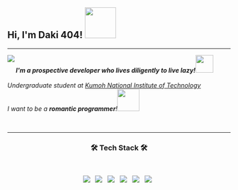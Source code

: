 <h2>Hi, I'm Daki 404! <img src="https://media1.giphy.com/media/xThtavur3TE6l55APe/giphy.gif?cid=ecf05e4704ydjs93ywoibescs161e67qluthk8oky91ij19u&rid=giphy.gif&ct=s" width="70"></h2>
<hr>
<img align='left' src="http://mazassumnida.wtf/api/v2/generate_badge?boj=daki404">

<p><em><strong>I'm a prospective developer who lives diligently to live lazy!</strong><img src="https://media4.giphy.com/media/xUA7aZeLE2e0P7Znz2/giphy.gif" width="40">
</br></br>Undergraduate student at <a href="https://www.kumoh.ac.kr/ko/index.do">Kumoh National Institute of Technology</a>
</br>I want to be a <b>romantic programmer</b>!<img src="https://media0.giphy.com/media/3oFzmeVbeXIfBUl5sI/giphy.gif" width="50">
</em></p>
<br>


<hr>
<h3 align="center"><b>🛠 Tech Stack 🛠</b></h3>
</br>
<p align="center">
<img src="https://img.shields.io/badge/Python-3776AB?style=flat-square&logo=Python&logoColor=white"/></a> &nbsp
<img src="https://img.shields.io/badge/PySelenium-43B02A?style=flat-square&logo=Selenium&logoColor=white"/></a> &nbsp
<img src="https://img.shields.io/badge/PyQt5-41CD52?style=flat-square&logo=Qt&logoColor=white"/></a> &nbsp
<img src="https://img.shields.io/badge/Django-092E20?style=flat-square&logo=Django&logoColor=white"/></a> &nbsp
<img src="https://img.shields.io/badge/HTML5-E34F26?style=flat-square&logo=HTML5&logoColor=white"/></a> &nbsp
<img src="https://img.shields.io/badge/CSS3-1572B6?style=flat-square&logo=CSS3&logoColor=white"/></a> &nbsp

<!-- <img src="https://img.shields.io/badge/Android-3DDC84?style=flat-square&logo=Android&logoColor=white"/></a> &nbsp -->


